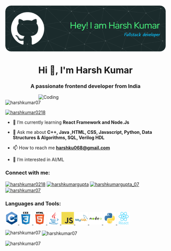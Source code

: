 ![logo](https://github.com/harshkumar07/harshkumar0/blob/main/github-header-image.png)
<h1 align="center">Hi 👋, I'm Harsh Kumar</h1>
<h3 align="center">A passionate frontend developer from India</h3>
<img align="right" alt="Coding" width="400" src="https://miro.medium.com/max/828/0*7Q3yvSIv_t0ioJ-Z.gif">

<p align="left"> <img src="https://komarev.com/ghpvc/?username=harshkumar07&label=Profile%20views&color=0e75b6&style=flat" alt="harshkumar07" /> </p>

<p align="left"> <a href="https://twitter.com/harshkumar0218" target="blank"><img src="https://img.shields.io/twitter/follow/harshkumar0218?logo=twitter&style=for-the-badge" alt="harshkumar0218" /></a> </p>

- 🌱 I’m currently learning **React Framework and Node.Js**

- 💬 Ask me about **C++, Java ,HTML, CSS, Javascript, Python, Data Structures & Algorithms, SQL, Verilog HDL**

- 📫 How to reach me **harshku068@gmail.com**

- 👀 I’m interested in AI/ML

<h3 align="left">Connect with me:</h3>
<p align="left">
<a href="https://twitter.com/harshkumar0218" target="blank"><img align="center" src="https://raw.githubusercontent.com/rahuldkjain/github-profile-readme-generator/master/src/images/icons/Social/twitter.svg" alt="harshkumar0218" height="30" width="40" /></a>
<a href="https://linkedin.com/in/harshkumargupta" target="blank"><img align="center" src="https://raw.githubusercontent.com/rahuldkjain/github-profile-readme-generator/master/src/images/icons/Social/linked-in-alt.svg" alt="harshkumargupta" height="30" width="40" /></a>
<a href="https://instagram.com/harshkumargupta_07" target="blank"><img align="center" src="https://raw.githubusercontent.com/rahuldkjain/github-profile-readme-generator/master/src/images/icons/Social/instagram.svg" alt="harshkumargupta_07" height="30" width="40" /></a>
<a href="https://www.leetcode.com/harshkumar07" target="blank"><img align="center" src="https://raw.githubusercontent.com/rahuldkjain/github-profile-readme-generator/master/src/images/icons/Social/leet-code.svg" alt="harshkumar07" height="30" width="40" /></a>
</p>

<h3 align="left">Languages and Tools:</h3>
<p align="left"> <a href="https://www.w3schools.com/cpp/" target="_blank" rel="noreferrer"> <img src="https://raw.githubusercontent.com/devicons/devicon/master/icons/cplusplus/cplusplus-original.svg" alt="cplusplus" width="40" height="40"/> </a> <a href="https://www.w3schools.com/css/" target="_blank" rel="noreferrer"> <img src="https://raw.githubusercontent.com/devicons/devicon/master/icons/css3/css3-original-wordmark.svg" alt="css3" width="40" height="40"/> </a> <a href="https://www.w3.org/html/" target="_blank" rel="noreferrer"> <img src="https://raw.githubusercontent.com/devicons/devicon/master/icons/html5/html5-original-wordmark.svg" alt="html5" width="40" height="40"/> </a> <a href="https://www.java.com" target="_blank" rel="noreferrer"> <img src="https://raw.githubusercontent.com/devicons/devicon/master/icons/java/java-original.svg" alt="java" width="40" height="40"/> </a> <a href="https://developer.mozilla.org/en-US/docs/Web/JavaScript" target="_blank" rel="noreferrer"> <img src="https://raw.githubusercontent.com/devicons/devicon/master/icons/javascript/javascript-original.svg" alt="javascript" width="40" height="40"/> </a> <a href="https://www.mysql.com/" target="_blank" rel="noreferrer"> <img src="https://raw.githubusercontent.com/devicons/devicon/master/icons/mysql/mysql-original-wordmark.svg" alt="mysql" width="40" height="40"/> </a> <a href="https://nodejs.org" target="_blank" rel="noreferrer"> <img src="https://raw.githubusercontent.com/devicons/devicon/master/icons/nodejs/nodejs-original-wordmark.svg" alt="nodejs" width="40" height="40"/> </a> <a href="https://www.python.org" target="_blank" rel="noreferrer"> <img src="https://raw.githubusercontent.com/devicons/devicon/master/icons/python/python-original.svg" alt="python" width="40" height="40"/> </a> <a href="https://reactjs.org/" target="_blank" rel="noreferrer"> <img src="https://raw.githubusercontent.com/devicons/devicon/master/icons/react/react-original-wordmark.svg" alt="react" width="40" height="40"/> </a> </p>

<p><img align="left" src="https://github-readme-stats.vercel.app/api/top-langs?username=harshkumar07&show_icons=true&locale=en&layout=compact" alt="harshkumar07" /></p>

<p>&nbsp;<img align="center" src="https://github-readme-stats.vercel.app/api?username=harshkumar07&show_icons=true&locale=en" alt="harshkumar07" /></p>

<p><img align="center" src="https://github-readme-streak-stats.herokuapp.com/?user=harshkumar07&" alt="harshkumar07" /></p>
